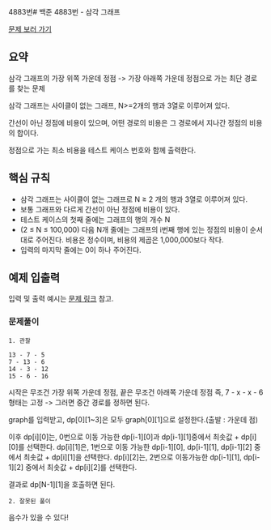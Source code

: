4883번# 백준 4883번 - 삼각 그래프

[문제 보러 가기](https://www.acmicpc.net/problem/4883)

## 요약

삼각 그래프의 가장 위쪽 가운데 정점 -> 가장 아래쪽 가운데 정점으로 가는 최단 경로를 찾는 문제

삼각 그래프는 사이클이 없는 그래프, N>=2개의 행과 3열로 이루어져 있다.

간선이 아닌 정점에 비용이 있으며, 어떤 경로의 비용은 그 경로에서 지나간 정점의 비용의 합이다.

정점으로 가는 최소 비용을 테스트 케이스 번호와 함께 출력한다.

## 핵심 규칙

- 삼각 그래프는 사이클이 없는 그래프로 N ≥ 2 개의 행과 3열로 이루어져 있다.
- 보통 그래프와 다르게 간선이 아닌 정점에 비용이 있다.
- 테스트 케이스의 첫째 줄에는 그래프의 행의 개수 N
- (2 ≤ N ≤ 100,000) 다음 N개 줄에는 그래프의 i번째 행에 있는 정점의 비용이 순서대로 주어진다. 비용은 정수이며, 비용의 제곱은 1,000,000보다 작다.
- 입력의 마지막 줄에는 0이 하나 주어진다.
## 예제 입출력

입력 및 출력 예시는 [문제 링크](https://www.acmicpc.net/problem/4883) 참고.

### 문제풀이

`1. 관찰`

```
13 - 7 - 5
7 - 13 - 6
14 - 3 - 12
15 - 6 - 16
```

시작은 무조건 가장 위쪽 가운데 정점, 끝은 무조건 아래쪽 가운데 정점
즉, 7 - x - x - 6형태는 고정 -> 그러면 중간 경로를 정하면 된다.

graph를 입력받고, dp[0][1~3]은 모두 graph[0][1]으로 설정한다.(출발 : 가운데 점)

이후 dp[i][0]는,  0번으로 이동 가능한 dp[i-1][0]과 dp[i-1][1]중에서 최솟값 + dp[i][0]를 선택한다.
dp[i][1]은, 1번으로 이동 가능한 dp[i-1][0], dp[i-1][1], dp[i-1][2] 중에서 최솟값 + dp[i][1]을 선택한다.
dp[i][2]는, 2번으로 이동가능한 dp[i-1][1], dp[i-1][2] 중에서 최솟값 + dp[i][2]를 선택한다.

결과로 dp[N-1][1]을 호출하면 된다.

`2. 잘못된 풀이`

음수가 있을 수 있다!

